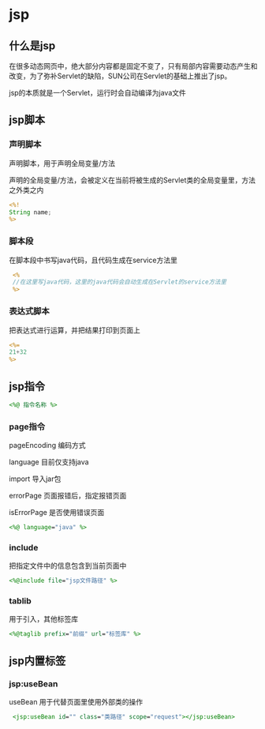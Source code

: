 # jsp
## 什么是jsp

在很多动态网页中，绝大部分内容都是固定不变了，只有局部内容需要动态产生和改变，为了弥补Servlet的缺陷，SUN公司在Servlet的基础上推出了jsp。

jsp的本质就是一个Servlet，运行时会自动编译为java文件

## jsp脚本
 
### 声明脚本
声明脚本，用于声明全局变量/方法

声明的全局变量/方法，会被定义在当前将被生成的Servlet类的全局变量里，方法之外类之内
```jsp
<%!
String name;
%>
```
### 脚本段

 在脚本段中书写java代码，且代码生成在service方法里
```jsp
 <%
 //在这里写java代码，这里的java代码会自动生成在Servlet的service方法里
 %>
```
### 表达式脚本
 把表达式进行运算，并把结果打印到页面上
```jsp
<%=
21+32
%>
```
## jsp指令

```jsp
<%@ 指令名称 %>
```
### page指令

 pageEncoding 编码方式

 language 目前仅支持java

 import 导入jar包

 errorPage 页面报错后，指定报错页面

 isErrorPage 是否使用错误页面

 ```jsp
<%@ language="java" %>

 ```

 ### include 
   把指定文件中的信息包含到当前页面中

```jsp
<%@include file="jsp文件路径" %>
```

### tablib
 用于引入，其他标签库
```jsp
<%@taglib prefix="前缀" url="标签库" %>
```

## jsp内置标签

### jsp:useBean
   useBean 用于代替页面里使用外部类的操作
```jsp
 <jsp:useBean id="" class="类路径" scope="request"></jsp:useBean>
```